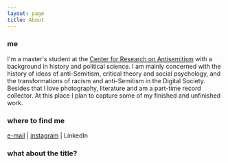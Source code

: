 ```yaml
---
layout: page
title: About
---
```

### me
I'm a master's student at the [Center for Research on Antisemitism](https://www.tu-berlin.de/fakultaet_i/zentrum_fuer_antisemitismusforschung/menue/home/) with a background in history and political science. I am mainly concerned with the history of ideas of anti-Semitism, critical theory and social psychology, and the transformations of racism and anti-Semitism in the Digital Society. Besides that I love photography, literature and am a part-time record collector. At this place I plan to capture some of my finished and unfinished work. 
### where to find me
[e-mail](tillwagner@mailbox.org) | [instagram](https://www.instagram.com/wirfandeneinenpfad/) | LinkedIn 

### what about the title?